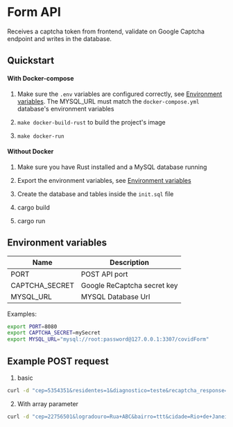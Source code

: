 # Form API

Receives a captcha token from frontend, validate on Google Captcha endpoint and writes in the database.

## Quickstart

#### With Docker-compose

1. Make sure the `.env` variables are configured correctly, see [Environment variables](#environment-variables). The MYSQL_URL must match the `docker-compose.yml` database's environment variables

2. `make docker-build-rust` to build the project's image

3. `make docker-run`

#### Without Docker

1. Make sure you have Rust installed and a MySQL database running

2. Export the environment variables, see [Environment variables](#environment-variables)

3. Create the database and tables inside the `init.sql` file

3. cargo build

4. cargo run


## Environment variables

| Name           | Description                 |
|----------------|-----------------------------|
| PORT           | POST API port               |
| CAPTCHA_SECRET | Google ReCaptcha secret key |
| MYSQL_URL      | MYSQL Database Url          |

Examples:

```bash
export PORT=8080
export CAPTCHA_SECRET=mySecret
export MYSQL_URL="mysql://root:password@127.0.0.1:3307/covidForm"
```

## Example POST request

1. basic

```bash
curl -d "cep=5354351&residentes=1&diagnostico=teste&recaptcha_response=03AGddagsdgja" -X POST http://localhost:8080/validate

```

2. With array parameter

```bash
curl -d "cep=22756501&logradouro=Rua+ABC&bairro=ttt&cidade=Rio+de+Janeiro&estado=RJ&residentes=7&sintomas%5B%5D=Febre&sintomas%5B%5D=Tosse&sintomas%5B%5D=NauseaEVomito&sintomas%5B%5D=PerdaDeOlfato&sintomas%5B%5D=PerdaDePaladar&diagnostico=teste&recaptcha_response=7f8sbewq" -X POST http://localhost:8080/validate
```

